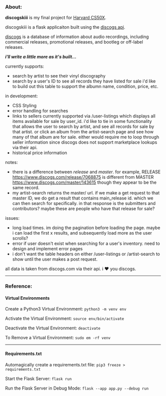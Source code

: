 ### About:
**discogskiii** is my final project for [Harvard CS50X](https://www.edx.org/course/introduction-computer-science-harvardx-cs50x).

discogskiii is a flask applicaiton built using the [discogs api](https://www.discogs.com/developers). 

[discogs](https://en.wikipedia.org/wiki/Discogs) is a database of information about audio recordings, including commercial releases, promotional releases, and bootleg or off-label releases.

***i'll write a little more as it's built...***

currently supports:
- search by artist to see their vinyl discography
- search by a user's ID to see all records they have listed for sale
    i'd like to build out this table to support the albumn name, condition, price, etc.

in development:
- CSS Styling
- error handling for searches
- links to sellers
    currently supported via /user-listings which displays all items available for sale by user_id.
    i'd like to tie in some functionality that allows the user to search by artist, and see all records for sale by that artist. or click an album from the artist-search page and see how many of that album are for sale. either would require me to loop through seller information since discogs does not support marketplace lookups via their api.
- historical price information

notes:
- there is a difference between _release_ and _master_. for example, RELEASE https://www.discogs.com/release/7068875 is different from MASTER https://www.discogs.com/master/143615 though they appear to be the same record.
- my artist-search returns the master/ url. if we make a get request to that master ID, we do get a result that contains main_release id. which we can then search for specifically. in that response is the submitters and contributors? maybe these are people who have that release for sale? 


issues:
- long load times. im doing the pagination before loading the page. maybe i can load the first x results,
and subsequently load more as the user scrolls?
- error if user doesn't exist when searching for a user's inventory. need to design and implement error pages
- i don't want the table headers on either /user-listings or /artist-search to show until the user makes a post request.

all data is taken from discogs.com via their api. i ❤️ you discogs.

---
### Reference:

#### Virtual Environments
Create a Python3 Virtual Environment: 
```python3 -m venv env```

Activate the Virtual Environment:
```source env/bin/activate```

Deactivate the Virtual Environment:
```deactivate```

To Remove a Virtual Environment:
```sudo em -rf venv```

---
#### Requirements.txt
Automagically create a requirements.txt file:
```pip3 freeze > requirements.txt```

Start the Flask Server:
```flask run```

Run the Flask Server in Debug Mode:
```flask --app app.py --debug run```
